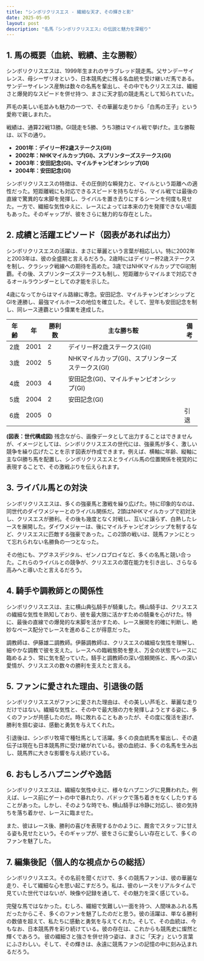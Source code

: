 ```yaml
---
title: "シンボリクリスエス - 繊細な天才、その輝きと影"
date: 2025-05-05
layout: post
description: "名馬『シンボリクリスエス』の伝説と魅力を深堀り"
---
```


## 1. 馬の概要（血統、戦績、主な勝鞍）

シンボリクリスエスは、1999年生まれのサラブレッド競走馬。父サンデーサイレンス、母シーザリオという、日本競馬史に残る名血統を受け継いだ馬である。サンデーサイレンス産駒は数々の名馬を輩出し、その中でもクリスエスは、繊細さと爆発的なスピードを併せ持つ、まさに天才肌の競走馬として知られていた。

芦毛の美しい毛並みも魅力の一つで、その華麗な走りから「白馬の王子」という愛称で親しまれた。

戦績は、通算22戦13勝。GI競走を5勝、うち3勝はマイル戦で挙げた。主な勝鞍は、以下の通り。

* **2001年：デイリー杯2歳ステークス(GII)**
* **2002年：NHKマイルカップ(GI)、スプリンターズステークス(GI)**
* **2003年：安田記念(GI)、マイルチャンピオンシップ(GI)**
* **2004年：安田記念(GI)**


シンボリクリスエスの特徴は、その圧倒的な瞬発力と、マイルという距離への適性だった。短距離戦にも対応できるスピードを持ちながら、マイル戦では最後の直線で驚異的な末脚を発揮し、ライバルを置き去りにするシーンを何度も見せた。一方で、繊細な気性ゆえに、レースによっては本来の力を発揮できない場面もあった。そのギャップが、彼をさらに魅力的な存在とした。


## 2. 成績と活躍エピソード（図表があれば出力）

シンボリクリスエスの活躍は、まさに華麗という言葉が相応しい。特に2002年と2003年は、彼の全盛期と言えるだろう。2歳時にはデイリー杯2歳ステークスを制し、クラシック戦線への期待を高めた。3歳ではNHKマイルカップでGI初制覇。その後、スプリンターズステークスも制し、短距離からマイルまで対応できるオールラウンダーとしての才能を示した。

4歳になってからはマイル路線に専念。安田記念、マイルチャンピオンシップとGIを連勝し、最強マイルホースの地位を確立した。そして、翌年も安田記念を制し、同レース連覇という偉業を達成した。

| 年齢 | 年 | 勝利数 | 主な勝ち鞍 | 備考 |
|---|---|---|---|---|
| 2歳 | 2001 | 2 | デイリー杯2歳ステークス(GII) |  |
| 3歳 | 2002 | 5 | NHKマイルカップ(GI)、スプリンターズステークス(GI) |  |
| 4歳 | 2003 | 4 | 安田記念(GI)、マイルチャンピオンシップ(GI) |  |
| 5歳 | 2004 | 2 | 安田記念(GI) |  |
| 6歳 | 2005 | 0 |  |  引退 |


**(図表：世代構成図)**  残念ながら、画像データとして出力することはできませんが、イメージとしては、シンボリクリスエスの世代には、強豪馬が多く、激しい競争を繰り広げたことを示す図表が作成できます。例えば、横軸に年齢、縦軸に主なGI勝ち馬を配置し、シンボリクリスエスとライバル馬の位置関係を視覚的に表現することで、その激戦ぶりを伝えられます。


## 3. ライバル馬との対決

シンボリクリスエスは、多くの強豪馬と激戦を繰り広げた。特に印象的なのは、同世代のダイワメジャーとのライバル関係だ。2頭はNHKマイルカップで初対決し、クリスエスが勝利。その後も幾度となく対戦し、互いに譲らず、白熱したレースを展開した。ダイワメジャーは、後にマイルチャンピオンシップを制するなど、クリスエスに匹敵する強豪であった。この2頭の戦いは、競馬ファンにとって忘れられない名勝負の一つとなった。


その他にも、アグネスデジタル、ゼンノロブロイなど、多くの名馬と競い合った。これらのライバルとの競争が、クリスエスの潜在能力を引き出し、さらなる高みへと導いたと言えるだろう。


## 4. 騎手や調教師との関係性

シンボリクリスエスは、主に横山典弘騎手が騎乗した。横山騎手は、クリスエスの繊細な気性を熟知しており、彼を最大限に活かすための騎乗を心がけた。特に、最後の直線での爆発的な末脚を活かすため、レース展開を的確に判断し、絶妙なペース配分でレースを進めることが得意だった。

調教師は、伊藤雄二調教師。伊藤調教師は、クリスエスの繊細な気性を理解し、細やかな調教で彼を支えた。レースへの臨戦態勢を整え、万全の状態でレースに臨めるよう、常に気を配っていた。騎手と調教師の深い信頼関係と、馬への深い愛情が、クリスエスの数々の勝利を支えたと言える。


## 5. ファンに愛された理由、引退後の話

シンボリクリスエスがファンに愛された理由は、その美しい芦毛と、華麗な走りだけではない。繊細な気性と、その中で最大限の力を発揮しようとする姿に、多くのファンが共感したのだ。時に敗れることもあったが、その度に復活を遂げ、勝利を掴む姿は、感動と勇気を与えてくれた。

引退後は、シンボリ牧場で種牡馬として活躍。多くの良血統馬を輩出し、その遺伝子は現在も日本競馬界に受け継がれている。彼の血統は、多くの名馬を生み出し、競馬界に大きな影響を与え続けている。


## 6. おもしろハプニングや逸話

シンボリクリスエスは、繊細な気性ゆえに、様々なハプニングに見舞われた。例えば、レース前にゲートの中で暴れたり、パドックで落ち着きをなくしたりすることがあった。しかし、そのような時でも、横山騎手は冷静に対応し、彼の気持ちを落ち着かせ、レースに臨ませた。

また、彼はレース後、勝利の喜びを表現するかのように、厩舎でスタッフに甘える姿も見せたという。そのギャップが、彼をさらに愛らしい存在として、多くのファンを魅了した。


## 7. 編集後記（個人的な視点からの総括）

シンボリクリスエス。その名前を聞くだけで、多くの競馬ファンは、彼の華麗な走り、そして繊細な心を思い起こすだろう。私は、彼のレースをリアルタイムで見ていた世代ではないが、映像や記録を通して、その魅力を深く感じている。

完璧な馬ではなかった。むしろ、繊細で気難しい一面を持つ、人間味あふれる馬だったからこそ、多くのファンを魅了したのだと思う。彼の活躍は、単なる勝利の数値を超えて、私たちに感動と勇気を与えてくれた。そして、その血統は、今もなお、日本競馬界を彩り続けている。彼の存在は、これからも競馬史に燦然と輝くであろう。  彼の繊細さと強さを併せ持つ姿は、まさに「天才」という言葉にふさわしい。そして、その輝きは、永遠に競馬ファンの記憶の中に刻み込まれるだろう。
